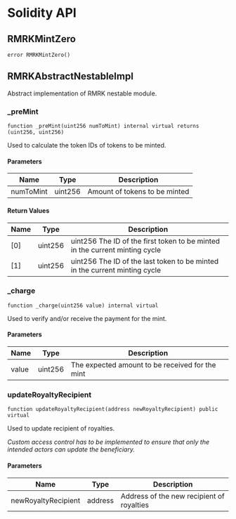 # Solidity API

## RMRKMintZero

```solidity
error RMRKMintZero()
```

## RMRKAbstractNestableImpl

Abstract implementation of RMRK nestable module.

### _preMint

```solidity
function _preMint(uint256 numToMint) internal virtual returns (uint256, uint256)
```

Used to calculate the token IDs of tokens to be minted.

#### Parameters

| Name | Type | Description |
| ---- | ---- | ----------- |
| numToMint | uint256 | Amount of tokens to be minted |

#### Return Values

| Name | Type | Description |
| ---- | ---- | ----------- |
| [0] | uint256 | uint256 The ID of the first token to be minted in the current minting cycle |
| [1] | uint256 | uint256 The ID of the last token to be minted in the current minting cycle |

### _charge

```solidity
function _charge(uint256 value) internal virtual
```

Used to verify and/or receive the payment for the mint.

#### Parameters

| Name | Type | Description |
| ---- | ---- | ----------- |
| value | uint256 | The expected amount to be received for the mint |

### updateRoyaltyRecipient

```solidity
function updateRoyaltyRecipient(address newRoyaltyRecipient) public virtual
```

Used to update recipient of royalties.

_Custom access control has to be implemented to ensure that only the intended actors can update the
 beneficiary._

#### Parameters

| Name | Type | Description |
| ---- | ---- | ----------- |
| newRoyaltyRecipient | address | Address of the new recipient of royalties |

